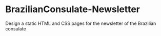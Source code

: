 # BrazilianConsulate-Newsletter
Design a static HTML and CSS pages for the newsletter of the Brazilian consulate
